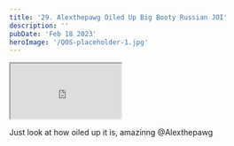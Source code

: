 ```yaml
---
title: '29. Alexthepawg Oiled Up Big Booty Russian JOI'
description: ''
pubDate: 'Feb 18 2023'
heroImage: '/QOS-placeholder-1.jpg'
---
```

<iframe src="https://drive.google.com/file/d/1jW2K47EV0fJEN5vlObnNs0E_vmnSUEsa/preview" width="200" height="100" allow="autoplay" allowfullscreen="allowfullscreen"></iframe>

Just look at how oiled up it is, amazinng @Alexthepawg